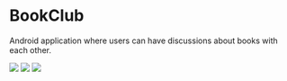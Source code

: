 # BookClub
Android application where users can have discussions about books with each other.

![](https://github.com/Nv1298/BookClub/blob/master/frontpage.jpg)    ![](https://github.com/Nv1298/BookClub/blob/master/editpage.png)      ![](https://github.com/Nv1298/BookClub/blob/master/votepage.png)
